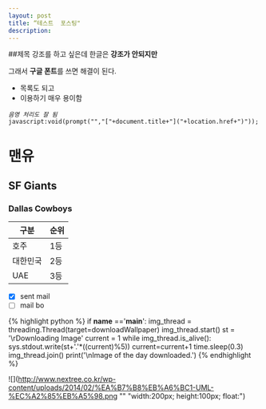 ```yaml
---
layout: post
title: “테스트  포스팅"
description: 
---
```


##제목
강조를 하고 싶은데 한글은 **강조가 안되지만**
  
그래서 **구글 폰트**를 쓰면 해결이 된다.

* 목록도 되고
* 이용하기 매우 용이함

*`음영 처리도 잘 됨`*   
`javascript:void(prompt("","["+document.title+"]("+location.href+")"));`   


# 맨유
##  SF Giants
###  Dallas Cowboys

구분 | 순위
----|----
호주 |1등
대한민국| 2등
UAE|3등

- [x] sent mail
- [ ] mail bo

{% highlight python %}
if __name__ =='__main__':
	img_thread = threading.Thread(target=downloadWallpaper)
	img_thread.start()
	st = '\rDownloading Image'
	current = 1
	while img_thread.is_alive():
		sys.stdout.write(st+'.'*((current)%5))
		current=current+1
		time.sleep(0.3)
	img_thread.join()
	print('\nImage of the day downloaded.')
{% endhighlight %}


![](http://www.nextree.co.kr/wp-content/uploads/2014/02/%EA%B7%B8%EB%A6%BC1-UML-%EC%A2%85%EB%A5%98.png "" "width:200px; height:100px; float:")  















